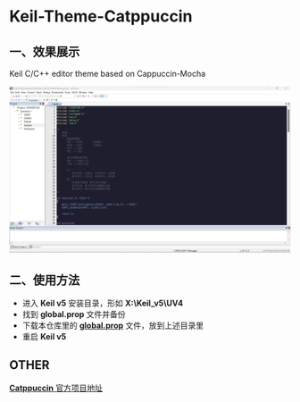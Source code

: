 # Keil-Theme-Catppuccin
## 一、效果展示

Keil C/C++ editor theme based on Cappuccin-Mocha

![](.\Keil-Theme-Catppuccin-Mocha.png)

## 二、使用方法

+ 进入 **Keil v5** 安装目录，形如 **X:\Keil_v5\UV4**
+ 找到 **global.prop** 文件并备份
+ 下载本仓库里的 [**global.prop**](./global.prop) 文件，放到上述目录里
+ 重启 **Keil v5**

## OTHER

[**Catppuccin** 官方项目地址](https://github.com/catppuccin/catppuccin)